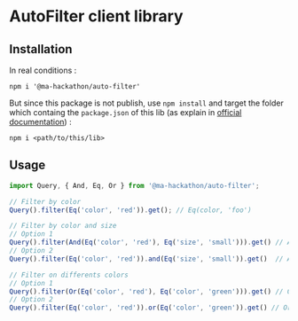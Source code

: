 # AutoFilter client library

## Installation

In real conditions :

```
npm i '@ma-hackathon/auto-filter'
```

But since this package is not publish, use `npm install` and target the folder which containg the `package.json` of this lib (as explain in [official documentation](https://docs.npmjs.com/cli/v8/commands/npm-install)) :

```
npm i <path/to/this/lib>
```

## Usage

```ts
import Query, { And, Eq, Or } from '@ma-hackathon/auto-filter';

// Filter by color
Query().filter(Eq('color', 'red')).get(); // Eq(color, 'foo')

// Filter by color and size
// Option 1
Query().filter(And(Eq('color', 'red'), Eq('size', 'small'))).get() // And(Eq(color, 'red'), Eq(size, 'small'))
// Option 2
Query().filter(Eq('color', 'red')).and(Eq('size', 'small')).get()  // And(Eq(color, 'red'), Eq(size, 'small'))

// Filter on differents colors
// Option 1
Query().filter(Or(Eq('color', 'red'), Eq('color', 'green'))).get() // Or(Eq(color, 'red'), Eq(color, 'green'))
// Option 2
Query().filter(Eq('color', 'red')).or(Eq('color', 'green')).get() // Or(Eq(color, 'red'), Eq(color, 'green'))
```